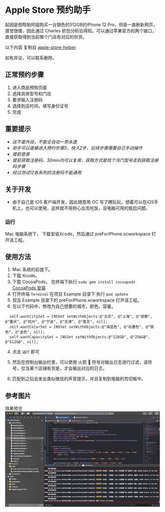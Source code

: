 # Apple Store 预约助手
起因是想帮助阿姐购买一台银色的512GB的iPhone 12 Pro，但是一直刷新网页，感觉很傻，因此通过 Charles 抓包分析后得知。可以通过苹果官方的两个接口，直接获取得到当前哪个门店有对应的供货。

以下内容 复制自 [apple-store-helper](https://github.com/hteen/apple-store-helper/edit/master/README.md)

如有异议，可以联系删除。

## 正常预约步骤
1. 进入商品预购页面
2. 选择具体型号和门店
3. 要求输入注册码
4. 选择到店时间，填写身份证号
5. 完成

## 重要提示
* *这不是外挂，不能全自动一劳永逸*
* *助手可以直接进入预约步骤3，快人2步，后续步骤需要自己手动操作*
* *提前登录*
* *提前获取注册码，30min内可以复用，获取方式是找个冷门型号走到获取注册码步骤*
* *经过测试12各系列的注册码不能通用*


## 关于开发
* 由于自己是 iOS 客户端开发，因此随意用 OC 写了瞎玩玩，想着可以在iOS手机上，也可以使用，这样就不用担心出去吃饭，没电脑可用的尴尬问题。

### 运行
Mac 电脑系统下， 下载安装Xcode，然后通过 preForiPhone.xcworkspace 打开该工程。


## 使用方法
1. Mac 系统的前提下。
2. 下载 Xcode。
3. 下载 CocoaPods， 在终端下执行 `sudo gem install cocoapods`  [CocoaPods 安装](https://guides.cocoapods.org/using/getting-started.html)
4. 打开终端 `Terminal` 在项目 Example 目录下 执行 `pod update`
5. 双击 Example 目录下的 preForiPhone.xcworkspace 打开该工程。
6. 在以下代码中，修改为自己想要的城市，颜色，容量。
``` objc
  self.wantCitySet = [NSSet setWithObjects:@"北京", @"上海", @"成都", @"重庆", @"杭州", @"宁波", @"天津", @"南京", nil];
  self.wantColorSet = [NSSet setWithObjects:@"海蓝色", @"石墨色", @"银色", @"金色", nil];
  self.wantCapacitySet = [NSSet setWithObjects:@"128GB", @"256GB", @"512GB", nil];
```
4. 点击 `运行` 即可
5. 然后在控制台输出栏里，可以使用 火箭 🚀 符号对输出日志进行过滤，该符号，仅当某个店铺有货是，才会输出对应的日志。

6. 匹配到之后会发出类似微信的声音提示，并且复制到电脑的剪切板中。

## 参考图片

效果预览
![效果预览](./Images/pringLog.png)


